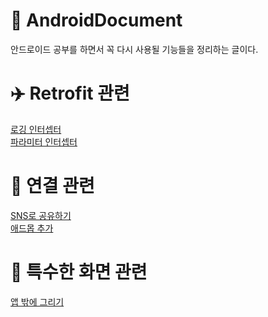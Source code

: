 #  :pencil: AndroidDocument
안드로이드 공부를 하면서 꼭 다시 사용될 기능들을 정리하는 글이다.

# ✈️ Retrofit 관련
[로깅 인터셉터](https://github.com/k4keye/AndroidDocument/blob/main/Retrofit/%EB%A1%9C%EA%B9%85%EC%9D%B8%ED%84%B0%EC%85%89%ED%84%B0.md)  </br>
[파라미터 인터셉터](https://github.com/k4keye/AndroidDocument/blob/main/Retrofit/%ED%8C%8C%EB%9D%BC%EB%AF%B8%ED%84%B0%20%EC%9D%B8%ED%84%B0%EC%85%89%ED%84%B0.md)  </br>

# :rocket: 연결 관련
[SNS로 공유하기](https://github.com/k4keye/AndroidDocument/blob/main/%EC%97%B0%EA%B2%B0/SNS%EB%A1%9C%20%EC%95%B1%20%EB%A7%81%ED%81%AC%20%EA%B3%B5%EC%9C%A0%ED%95%98%EA%B8%B0.md)  </br>
[애드몹 추가](https://github.com/k4keye/AndroidDocument/blob/main/%EC%97%B0%EA%B2%B0/%EC%95%A0%EB%93%9C%EB%AA%B9%EA%B4%91%EA%B3%A0%EC%B6%94%EA%B0%80.md)  </br>

# :ghost: 특수한 화면 관련
[앱 밖에 그리기](https://github.com/k4keye/AndroidDocument/blob/main/%ED%8A%B9%EC%88%98%ED%95%9C%ED%99%94%EB%A9%B4/Floating%20Widget.md)  </br>

